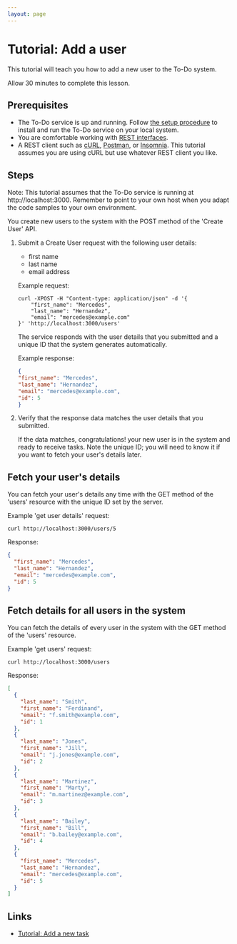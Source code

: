 ```yaml
---
layout: page
---
```


# Tutorial: Add a user

This tutorial will teach you how to add a new user to the To-Do system.

Allow 30 minutes to complete this lesson.

## Prerequisites

* The To-Do service is up and running. Follow [the setup procedure](../before-you-start-a-tutorial.md) to install and run the To-Do service on your local system.
* You are comfortable working with [REST interfaces](https://restfulapi.net).
* A REST client such as [cURL](https://curl.se), [Postman](https://www.postman.com), or [Insomnia](https://insomnia.rest). This tutorial assumes you are using cURL but use whatever REST client you like.

## Steps

Note: This tutorial assumes that the To-Do service is running at http://localhost:3000. Remember to point to your own host when you adapt the code samples to your own environment.

You create new users to the system with the POST method of the 'Create User' API. 

1. Submit a Create User request with the following user details: 

    * first name
    * last name
    * email address

    Example request:

    ```shell
    curl -XPOST -H "Content-type: application/json" -d '{
        "first_name": "Mercedes",
        "last_name": "Hernandez",
        "email": "mercedes@example.com"
    }' 'http://localhost:3000/users'
    ```

    The service responds with the user details that you submitted and a unique ID that the system generates automatically.

    Example response:

    ```json
    {
    "first_name": "Mercedes",
    "last_name": "Hernandez",
    "email": "mercedes@example.com",
    "id": 5
    }
    ```

1. Verify that the response data matches the user details that you submitted.

    If the data matches, congratulations! your new user is in the system and ready to receive tasks. Note the unique ID; you will need to know it if you want to fetch your user's details later. 


## Fetch your user's details 

You can fetch your user's details any time with the GET method of the 'users' resource with the unique ID set by the server. 

Example 'get user details' request:

```shell
curl http://localhost:3000/users/5
```

Response:
```json
{
  "first_name": "Mercedes",
  "last_name": "Hernandez",
  "email": "mercedes@example.com",
  "id": 5
}
```

## Fetch details for all users in the system 

You can fetch the details of every user in the system with the GET method of the 'users' resource. 

Example 'get users' request: 

```shell
curl http://localhost:3000/users
```

Response:

```json
[
  {
    "last_name": "Smith",
    "first_name": "Ferdinand",
    "email": "f.smith@example.com",
    "id": 1
  },
  {
    "last_name": "Jones",
    "first_name": "Jill",
    "email": "j.jones@example.com",
    "id": 2
  },
  {
    "last_name": "Martinez",
    "first_name": "Marty",
    "email": "m.martinez@example.com",
    "id": 3
  },
  {
    "last_name": "Bailey",
    "first_name": "Bill",
    "email": "b.bailey@example.com",
    "id": 4
  },
  {
    "first_name": "Mercedes",
    "last_name": "Hernandez",
    "email": "mercedes@example.com",
    "id": 5
  }
]
```

## Links

* [Tutorial: Add a new task](add-a-new-task.md)
